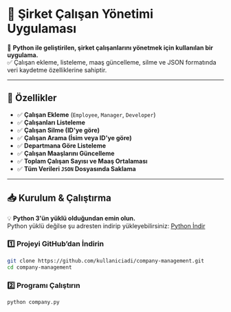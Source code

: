 # 🏢 Şirket Çalışan Yönetimi Uygulaması

🚀 **Python ile geliştirilen, şirket çalışanlarını yönetmek için kullanılan bir uygulama.**  
✅ Çalışan ekleme, listeleme, maaş güncelleme, silme ve JSON formatında veri kaydetme özelliklerine sahiptir.

---

## 📌 Özellikler
- ✅ **Çalışan Ekleme** (`Employee`, `Manager`, `Developer`)
- ✅ **Çalışanları Listeleme**
- ✅ **Çalışan Silme (ID'ye göre)**
- ✅ **Çalışan Arama (İsim veya ID'ye göre)**
- ✅ **Departmana Göre Listeleme**
- ✅ **Çalışan Maaşlarını Güncelleme**
- ✅ **Toplam Çalışan Sayısı ve Maaş Ortalaması**
- ✅ **Tüm Verileri `JSON` Dosyasında Saklama**

---

## 📥 Kurulum & Çalıştırma

💡 **Python 3'ün yüklü olduğundan emin olun.**  
Python yüklü değilse şu adresten indirip yükleyebilirsiniz: [Python İndir](https://www.python.org/downloads/)

### **1️⃣ Projeyi GitHub’dan İndirin**
```bash
git clone https://github.com/kullaniciadi/company-management.git
cd company-management
```
### **2️⃣ Programı Çalıştırın**
```bash
python company.py
```
